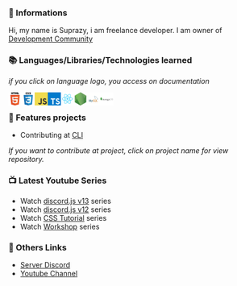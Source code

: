 ### 👋 Informations

Hi, my name is Suprazy, i am freelance developer.
I am owner of [Development Community](discord.gg/dev-community)

### 📚 Languages/Libraries/Technologies learned

*if you click on language logo, you access on documentation*

[<img align="left" alt="HTML5" width="26px" src="https://raw.githubusercontent.com/github/explore/80688e429a7d4ef2fca1e82350fe8e3517d3494d/topics/html/html.png" />](https://developer.mozilla.org/fr/docs/Web/HTML)

[<img align="left" alt="CSS3" width="26px" src="https://raw.githubusercontent.com/github/explore/80688e429a7d4ef2fca1e82350fe8e3517d3494d/topics/css/css.png" />](https://developer.mozilla.org/fr/docs/Web/CSS)

[<img align="left" alt="JavaScript" width="26px" src="https://raw.githubusercontent.com/github/explore/80688e429a7d4ef2fca1e82350fe8e3517d3494d/topics/javascript/javascript.png" />](https://developer.mozilla.org/fr/docs/Web/JavaScript)

[<img align="left" alt="Typescript" width="26px" src="https://raw.githubusercontent.com/github/explore/80688e429a7d4ef2fca1e82350fe8e3517d3494d/topics/typescript/typescript.png"/>](https://discord.gg/typescript)

[<img align="left" alt="React" width="26px" src="https://raw.githubusercontent.com/github/explore/80688e429a7d4ef2fca1e82350fe8e3517d3494d/topics/react/react.png" />](https://fr.reactjs.org)

[<img align="left" alt="Node.js" width="26px" src="https://raw.githubusercontent.com/github/explore/80688e429a7d4ef2fca1e82350fe8e3517d3494d/topics/nodejs/nodejs.png" />](https://nodejs.org/en/)

[<img align="left" alt="MySQL" width="26px" src="https://raw.githubusercontent.com/github/explore/80688e429a7d4ef2fca1e82350fe8e3517d3494d/topics/mysql/mysql.png" />](https://www.mysql.com/fr/)

[<img align="left" alt="MongoDB" width="26px" src="https://raw.githubusercontent.com/github/explore/80688e429a7d4ef2fca1e82350fe8e3517d3494d/topics/mongodb/mongodb.png" />](https://www.mongodb.com/fr)


<br/>

### 🧐 Features projects

 - Contributing at [CLI](https://github.com/Development-Community/CLI)

*If you want to contribute at project, click on project name for view repository.*

### 📺 Latest Youtube Series
 - Watch [discord.js v13](https://www.youtube.com/watch?v=YitVkjM2Cec&list=PLpBtWRenhW_S0fRWfxZZYDQZLYuLI0NPX) series
 - Watch [discord.js v12](https://www.youtube.com/watch?v=7kcm3FXG45M&list=PLpBtWRenhW_TrxYQn11892ABmua_dYyrh&index=1&t=703s) series
 - Watch [CSS Tutorial](https://www.youtube.com/watch?v=yG0OxXKGXKs&list=PLpBtWRenhW_QwNeqARAaO7rGZ34qUCYVC) series
 - Watch [Workshop](https://www.youtube.com/watch?v=CuUSNWmgIPI&list=PLpBtWRenhW_SSkuJ9u2onOxVzW5g-qBCH) series

### 🚀 Others Links

- [Server Discord](https://discord.gg/dev-community)
- [Youtube Channel](https://www.youtube.com/channel/UCmH1td7f73IEyYNNg5XDT9g)
